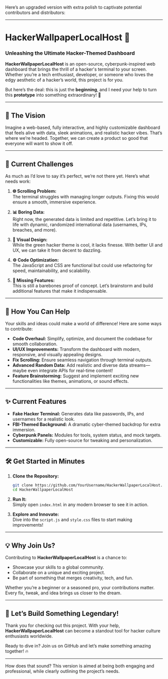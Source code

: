 Here’s an upgraded version with extra polish to captivate potential contributors and distributors:

---

# HackerWallpaperLocalHost 🚀  
### **Unleashing the Ultimate Hacker-Themed Dashboard**

**HackerWallpaperLocalHost** is an open-source, cyberpunk-inspired web dashboard that brings the thrill of a hacker's terminal to your screen. Whether you’re a tech enthusiast, developer, or someone who loves the edgy aesthetic of a hacker’s world, this project is for you.  

But here’s the deal: this is just the **beginning**, and I need your help to turn this **prototype** into something extraordinary! 🙌

---

## 🌟 **The Vision**  
Imagine a web-based, fully interactive, and highly customizable dashboard that feels alive with data, sleek animations, and realistic hacker vibes. That’s where we’re headed. Together, we can create a product so good that everyone will want to show it off.  

---

## 🚧 **Current Challenges**  
As much as I’d love to say it’s perfect, we’re not there yet. Here’s what needs work:  

1. **🌐 Scrolling Problem:**  
   The terminal struggles with managing longer outputs. Fixing this would ensure a smooth, immersive experience.  

2. **📊 Boring Data:**  
   Right now, the generated data is limited and repetitive. Let’s bring it to life with dynamic, randomized international data (usernames, IPs, breaches, and more).  

3. **🎨 Visual Design:**  
   While the green hacker theme is cool, it lacks finesse. With better UI and UX, we can take it from decent to dazzling.  

4. **⚙️ Code Optimization:**  
   The JavaScript and CSS are functional but could use refactoring for speed, maintainability, and scalability.  

5. **🚀 Missing Features:**  
   This is still a barebones proof of concept. Let’s brainstorm and build additional features that make it indispensable.  

---

## 🙌 **How You Can Help**  
Your skills and ideas could make a world of difference! Here are some ways to contribute:  

- **Code Overhaul:** Simplify, optimize, and document the codebase for smooth collaboration.  
- **UI/UX Improvements:** Transform the dashboard with modern, responsive, and visually appealing designs.  
- **Fix Scrolling:** Ensure seamless navigation through terminal outputs.  
- **Advanced Random Data:** Add realistic and diverse data streams—maybe even integrate APIs for real-time content!  
- **Feature Brainstorming:** Suggest and implement exciting new functionalities like themes, animations, or sound effects.  

---

## ✨ **Current Features**  

- **Fake Hacker Terminal:** Generates data like passwords, IPs, and usernames for a realistic look.  
- **FBI-Themed Background:** A dramatic cyber-themed backdrop for extra immersion.  
- **Cyberpunk Panels:** Modules for tools, system status, and mock targets.  
- **Customizable:** Fully open-source for tweaking and personalization.  

---

## 🛠️ **Get Started in Minutes**  

1. **Clone the Repository:**  
   ```bash
   git clone https://github.com/YourUsername/HackerWallpaperLocalHost.git  
   cd HackerWallpaperLocalHost  
   ```  

2. **Run It:**  
   Simply open `index.html` in any modern browser to see it in action.  

3. **Explore and Innovate:**  
   Dive into the `script.js` and `style.css` files to start making improvements!  

---

## 💡 **Why Join Us?**  
Contributing to **HackerWallpaperLocalHost** is a chance to:  

- Showcase your skills to a global community.  
- Collaborate on a unique and exciting project.  
- Be part of something that merges creativity, tech, and fun.  

Whether you’re a beginner or a seasoned pro, your contributions matter. Every fix, tweak, and idea brings us closer to the dream.  

---

## 🎉 **Let’s Build Something Legendary!**  

Thank you for checking out this project. With your help, **HackerWallpaperLocalHost** can become a standout tool for hacker culture enthusiasts worldwide.  

Ready to dive in? Join us on GitHub and let’s make something amazing together! 🔥  

---  

How does that sound? This version is aimed at being both engaging and professional, while clearly outlining the project’s needs.

